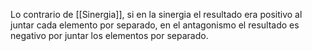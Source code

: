 Lo contrario de [[Sinergia]], si en la sinergia el resultado era positivo al juntar cada elemento por separado, en el antagonismo el resultado es negativo por juntar los elementos por separado.